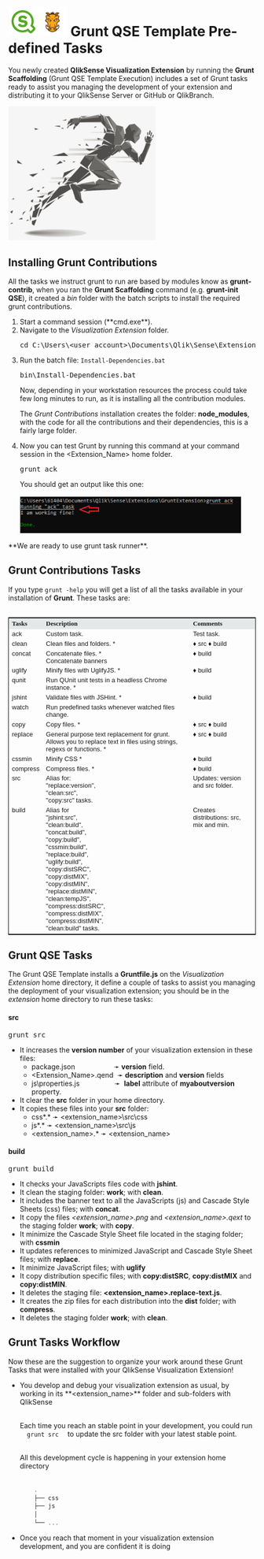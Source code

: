 # <img src="images/qs-logo-01.png" width="60px"><img src="images/grunt-03.png" width="60px"> Grunt QSE Template Pre-defined Tasks

You newly created **QlikSense Visualization Extension** by running the **Grunt Scaffolding** (Grunt QSE Template Execution) includes a set of Grunt tasks ready to assist you managing the development of your extension and distributing it to your QlikSense Server or GitHub or QlikBranch.

<img src="images/Grunt-Tasks-Runner-01.png" width="300px" style="text-align: center;">

## Installing Grunt Contributions

All the tasks we instruct grunt to run are based by modules know as **grunt-contrib**, when you ran the **Grunt Scaffolding** command (e.g. **grunt-init QSE**), it created a *bin* folder with the batch scripts to install the required grunt contributions.
<ol>
<li>Start a command session (**cmd.exe**).
<li>Navigate to the <i>Visualization Extension</i> folder.
<pre>cd C:\Users\&lt;user_account>\Documents\Qlik\Sense\Extensions\&lt;Extension_Name></pre>
<li>Run the batch file: <code>Install-Dependencies.bat</code><pre>bin\Install-Dependencies.bat</pre>
Now, depending in your workstation resources the process could take few long minutes to run, as it is installing all the contribution modules.

The *Grunt Contributions* installation creates the folder: **node_modules**, with the code for all the contributions and their dependencies, this is a fairly large folder.

<li>Now you can test Grunt by running this command at your command session in the &lt;Extension_Name> home folder.
<pre>grunt ack</pre>
You should get an output like this one:<br><br>

<img src="images/Grunt-Ack-01.png" width="450px" style="text-align: center;">
</ol>
**We are ready to use grunt task runner**.

## Grunt Contributions Tasks

If you type <code>grunt -help</code> you will get a list of all the tasks available in your installation of **Grunt**. These tasks are:<br><br>

<table style="border: 1px solid black; border-collapse: collapse; text-align: left;" width="100%">
  <tr style="background-color: #e5e8e8; font: 13px Tahoma;">
    <th>Tasks</th>
    <th>Description</th>
	<th>Comments</th>
  </tr>
  <tr style="font: 13px Arial; vertical-align: text-top;">
    <td>
        ack  
    </td><td>
		Custom task.
    </td>
	<td>
		Test task.
	</td>
  </tr>
  <tr style="font: 13px Arial; vertical-align: text-top;">
	<td>
        clean  
    </td><td>
		Clean files and folders. *
    </td>
	<td>&diams;&nbsp;src
		&diams;&nbsp;build
    </td>
  </tr>
  <tr style="font: 13px Arial; vertical-align: text-top;">
	<td>
        concat  
    </td><td>
		Concatenate files. *<br>
		Concatenate banners
	</td>
	<td>
		&diams;&nbsp;build		
	</td>
  </tr>
  <tr style="font: 13px Arial; vertical-align: text-top;">
	<td>
        uglify  
    </td><td>
		Minify files with UglifyJS. *
	</td>
	<td>
		&diams;&nbsp;build		
	</td>
  </tr>
  <tr style="font: 13px Arial; vertical-align: text-top;">
	<td>
        qunit  
    </td><td>
		Run QUnit unit tests in a headless Chrome instance. *
	</td>
	<td></td>
  </tr>
  <tr style="font: 13px Arial; vertical-align: text-top;">
	<td>
        jshint  
    </td><td>
		Validate files with JSHint. *
	</td>
	<td>
		&diams;&nbsp;build		
	</td>
  </tr>
  <tr style="font: 13px Arial; vertical-align: text-top;">
	<td>
        watch  
    </td><td>
		Run predefined tasks whenever watched files change.
	</td>
	<td></td>
  </tr>
  <tr style="font: 13px Arial; vertical-align: text-top;">
	<td>
        copy  
    </td><td>
		Copy files. *
	</td>
	<td>
		&diams;&nbsp;src
		&diams;&nbsp;build		
	</td>
  </tr>
  <tr style="font: 13px Arial; vertical-align: text-top;">
	<td>
        replace  
    </td><td>
		General purpose text replacement for grunt. Allows you to
                replace text in files using strings, regexs or functions. *
	</td>
	<td>
		&diams;&nbsp;src
		&diams;&nbsp;build		
	</td>
  </tr>
  <tr style="font: 13px Arial; vertical-align: text-top;">
	<td>
        cssmin  
    </td><td>
		Minify CSS *
	</td>
	<td>
		&diams;&nbsp;build		
	</td>
    </tr>
  <tr style="font: 13px Arial; vertical-align: text-top;">
	<td>
    	compress  
    </td><td>
		Compress files. *
    </td>
	<td>
		&diams;&nbsp;build		
	</td>
  </tr>
  <tr style="font: 13px Arial; vertical-align: text-top;">
	<td>
        src
	</td><td>
  		Alias for:<br>
		"replace:version",<br>
		"clean:src",<br>
		"copy:src" tasks.
	</td>
	<td>
		Updates: version and src folder.
	</td>
  </tr>
  <tr style="font: 13px Arial; vertical-align: text-top;">
	<td>
         build  
    </td><td>
		Alias for<br>
		"jshint:src",<br>
		"clean:build",<br>
		"concat:build",<br>
		"copy:build",<br>
		"cssmin:build",<br>
		"replace:build",<br>
		"uglify:build",<br>
		"copy:distSRC",<br>
		"copy:distMIX",<br>
		"copy:distMIN",<br>
		"replace:distMIN",<br>
		"clean:tempJS",<br>
		"compress:distSRC",<br>
		"compress:distMIX",<br>
		"compress:distMIN",<br>
		"clean:build" tasks.
	</td>
	<td>
		Creates distributions: src, mix and min.
	</td>
</tr>
</table>

## Grunt QSE Tasks

The Grunt QSE Template installs a **Gruntfile.js** on the *Visualization Extension* home directory, it define a couple of tasks to assist you managing the deployment of your visualization extension; you should be in the *extension* home directory to run these tasks:

#### src

<pre>grunt src</pre>

* It increases the **version number** of your visualization extension in these files:
	* package.json &nbsp;&nbsp;&nbsp;&nbsp; &nbsp;&nbsp;&nbsp;&nbsp; &nbsp;&nbsp;&nbsp;&nbsp;&nbsp;&nbsp;&nbsp;&nbsp;&nbsp;&#10139; **version** field.
	* &lt;Extension_Name>.qend &nbsp;&#10139; **description** and **version** fields
	* js\properties.js &nbsp;&nbsp;&nbsp;&nbsp; &nbsp; &nbsp;&nbsp;&nbsp;&nbsp;  &nbsp;&nbsp;&nbsp;&nbsp; &#10139;&nbsp; **label** attribute of **myaboutversion** property.
* It clear the **src** folder in your home directory.
* It copies these files into your **src** folder:
	* css\*.* &#10139; &lt;extension_name>\src\css
	* js\*.* &#10139; &lt;extension_name>\src\js
	* &lt;extension_name>.* &#10139; &lt;extension_name>


#### build

<pre>grunt build</pre>

* It checks your JavaScripts files code with **jshint**.
* It clean the staging folder: **work**; with **clean**.
* It includes the banner text to all the JavaScripts (js) and Cascade Style Sheets (css) files; with **concat**.
* It copy the files *&lt;extension&#95;name>.png* and *&lt;extension&#95;name>.qext* to the staging folder **work**; with **copy**.
* It minimize the Cascade Style Sheet file located in the staging folder; with **cssmin**
* It updates references to minimized JavaScript and Cascade Style Sheet files; with **replace**.
* It minimize JavaScript files; with **uglify**
* It copy distribution specific files; with **copy:distSRC**, **copy:distMIX** and **copy:distMIN**.
* It deletes the staging file: **&lt;extension&#95;name>.replace-text.js**.
* It creates the zip files for each distribution into the **dist** folder; with **compress**.
* It deletes the staging folder **work**; with **clean**.

## Grunt Tasks Workflow

Now these are the suggestion to organize your work around these Grunt Tasks that were installed with your QlikSense Visualization Extension!

<ul>
<li> You develop and debug your visualization extension as usual, by working in its **&lt;extension&#95;name>** folder and sub-folders with QlikSense<br><br>

Each time you reach an stable point in your development, you could run <code>&nbsp;&nbsp;grunt src&nbsp;&nbsp;</code> to update the src folder with your latest stable point.<br><br>

All this development cycle is happening in your extension home directory<br><br>
``` js
    .
    ├── css
    ├── js
    │
    └── ...
```
<li> Once you reach that moment in your visualization extension development, and you are confident it is doing
</ul>


